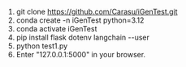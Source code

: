 1. git clone https://github.com/Carasu/iGenTest.git
2. conda create -n iGenTest python=3.12
3. conda activate iGenTest
4. pip install flask dotenv langchain --user 
5. python test1.py
6. Enter "127.0.0.1:5000" in your browser.​​
